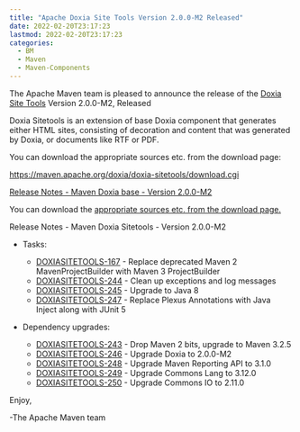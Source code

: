 ```yaml
---
title: "Apache Doxia Site Tools Version 2.0.0-M2 Released"
date: 2022-02-20T23:17:23
lastmod: 2022-02-20T23:17:23
categories:
  - BM
  - Maven
  - Maven-Components
---
```

The Apache Maven team is pleased to announce the release of the 
[Doxia Site Tools](https://maven.apache.org/doxia/doxia-sitetools/) Version 2.0.0-M2, 
Released

Doxia Sitetools is an extension of base Doxia component that generates either 
HTML sites, consisting of decoration and content that was generated by Doxia, 
or documents like RTF or PDF.

You can download the appropriate sources etc. from the download page:

https://maven.apache.org/doxia/doxia-sitetools/download.cgi
 

<!-- more -->

[Release Notes - Maven Doxia base - Version 2.0.0-M2](https://issues.apache.org/jira/secure/ReleaseNote.jspa?projectId=12317320&version=12351319)
 
You can download the [appropriate sources etc. from the download page.][download]


Release Notes - Maven Doxia Sitetools - Version 2.0.0-M2


* Tasks:
 
  * [DOXIASITETOOLS-167](https://issues.apache.org/jira/browse/DOXIASITETOOLS-167) - Replace deprecated Maven 2 MavenProjectBuilder with Maven 3 ProjectBuilder
  * [DOXIASITETOOLS-244](https://issues.apache.org/jira/browse/DOXIASITETOOLS-244) - Clean up exceptions and log messages
  * [DOXIASITETOOLS-245](https://issues.apache.org/jira/browse/DOXIASITETOOLS-245) - Upgrade to Java 8
  * [DOXIASITETOOLS-247](https://issues.apache.org/jira/browse/DOXIASITETOOLS-247) - Replace Plexus Annotations with Java Inject along with JUnit 5

* Dependency upgrades:
 
  * [DOXIASITETOOLS-243](https://issues.apache.org/jira/browse/DOXIASITETOOLS-243) - Drop Maven 2 bits, upgrade to Maven 3.2.5
  * [DOXIASITETOOLS-246](https://issues.apache.org/jira/browse/DOXIASITETOOLS-246) - Upgrade Doxia to 2.0.0-M2
  * [DOXIASITETOOLS-248](https://issues.apache.org/jira/browse/DOXIASITETOOLS-248) - Upgrade Maven Reporting API to 3.1.0
  * [DOXIASITETOOLS-249](https://issues.apache.org/jira/browse/DOXIASITETOOLS-249) - Upgrade Commons Lang to 3.12.0
  * [DOXIASITETOOLS-250](https://issues.apache.org/jira/browse/DOXIASITETOOLS-250) - Upgrade Commons IO to 2.11.0


Enjoy,

-The Apache Maven team

[download]: https://maven.apache.org/doxia/doxia-sitetools/download.cgi
 
